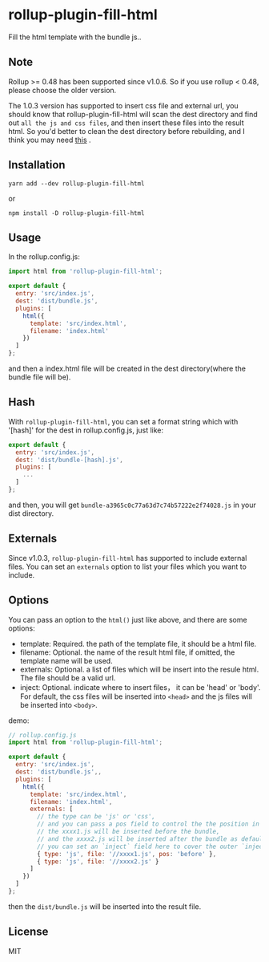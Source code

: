 # rollup-plugin-fill-html

Fill the html template with the bundle js..

## Note

Rollup >= 0.48 has been supported since v1.0.6. So if you use rollup < 0.48, please choose the older version.

The 1.0.3 version has supported to insert css file and external url, you should know that rollup-plugin-fill-html will scan the dest directory and find out `all the js and css files`, and then insert these files into the result html. So you'd better to clean the dest directory before rebuilding, and I think you may need [this](https://github.com/alwaysonlinetxm/rollup-plugin-clean) .

## Installation

    yarn add --dev rollup-plugin-fill-html

or

    npm install -D rollup-plugin-fill-html

## Usage

In the rollup.config.js:

```JavaScript
import html from 'rollup-plugin-fill-html';

export default {
  entry: 'src/index.js',
  dest: 'dist/bundle.js',
  plugins: [
    html({
      template: 'src/index.html',
      filename: 'index.html'
    })
  ]
};
```
and then a index.html file will be created in the dest directory(where the bundle file will be).

## Hash

With `rollup-plugin-fill-html`, you can set a format string which with '[hash]' for the dest in rollup.config.js, just like:

```JavaScript
export default {
  entry: 'src/index.js',
  dest: 'dist/bundle-[hash].js',
  plugins: [
    ...
  ]
};
```

and then, you will get `bundle-a3965c0c77a63d7c74b57222e2f74028.js` in your dist directory.

## Externals

Since v1.0.3, `rollup-plugin-fill-html` has supported to include external files. You can set an `externals` option to list your files which you want to include.

## Options

You can pass an option to the `html()` just like above, and there are some options:

- template: Required. the path of the template file, it should be a html file.
- filename: Optional. the name of the result html file, if omitted, the template name will be used.
- externals: Optional. a list of files which will be insert into the resule html. The file should be a valid url.
- inject: Optional. indicate where to insert files， it can be 'head' or 'body'. For default, the css files will be inserted into `<head>` and the js files will be inserted into `<body>`.


demo:

```JavaScript
// rollup.config.js
import html from 'rollup-plugin-fill-html';

export default {
  entry: 'src/index.js',
  dest: 'dist/bundle.js',,
  plugins: [
    html({
      template: 'src/index.html',
      filename: 'index.html',
      externals: [
        // the type can be 'js' or 'css',
        // and you can pass a pos field to control the the position in which the file will be inserted.
        // the xxxx1.js will be inserted before the bundle,
        // and the xxxx2.js will be inserted after the bundle as default
        // you can set an `inject` field here to cover the outer `inject`
        { type: 'js', file: '//xxxx1.js', pos: 'before' },
        { type: 'js', file: '//xxxx2.js' }
      ]
    })
  ]
};
```

then the `dist/bundle.js` will be inserted into the result file.

## License

MIT
